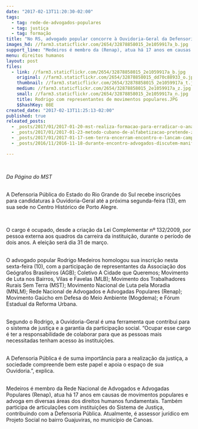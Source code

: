 ```yaml
---
date: "2017-02-13T11:20:30-02:00"
tags:
  - tag: rede-de-advogados-populares
  - tag: justiça
  - tag: formação
title: "No RS, advogado popular concorre à Ouvidoria-Geral da Defensoria Pública\n"
images_hd: //farm3.staticflickr.com/2654/32878858015_2e1059917a_b.jpg
support_line: "Medeiros é membro da (Renap), atua há 17 anos em causas de movimentos populares e advoga em diversas áreas dos direitos humanos."
menu: direitos humanos
layout: post
files:
  - link: //farm3.staticflickr.com/2654/32878858015_2e1059917a_b.jpg
    original: //farm3.staticflickr.com/2654/32878858015_dd70c88933_o.jpg
    thumbnail: //farm3.staticflickr.com/2654/32878858015_2e1059917a_t.jpg
    medium: //farm3.staticflickr.com/2654/32878858015_2e1059917a_z.jpg
    small: //farm3.staticflickr.com/2654/32878858015_2e1059917a_n.jpg
    title: Rodrigo com representantes de movimentos populares.JPG
    $$hashKey: 08E
created_date: "2017-02-13T11:25:13-02:00"
published: true
releated_posts:
  - _posts/2017/01/2017-01-20-mst-realiza-formacao-para-erradicar-o-analfabetismo-na-bahia.md
  - _posts/2017/01/2017-01-23-metodo-cubano-de-alfabetizacao-pretende-zerar-o-analfabetismo-em-11-areas-do-mst-na-bahia.md
  - _posts/2017/01/2017-01-17-sem-terra-encerram-encontro-e-lancam-campanha-para-construcao-de-centro-de-formacao.md
  - _posts/2016/11/2016-11-18-durante-encontro-advogados-discutem-manifestacoes-populares-e-formas-de-resistencia.md

---
```

<p>&nbsp;</p>

<p><em>Da P&aacute;gina do MST&nbsp;</em></p>

<p><br />
A Defensoria P&uacute;blica do Estado do Rio Grande do Sul recebe inscri&ccedil;&otilde;es para candidaturas &agrave; Ouvidoria-Geral at&eacute; a pr&oacute;xima segunda-feira (13), em sua sede no Centro Hist&oacute;rico de Porto Alegre.</p>

<p>&nbsp;</p>

<p>O cargo &eacute; ocupado, desde a cria&ccedil;&atilde;o da Lei Complementar n&ordm; 132/2009, por pessoa externa aos quadros da carreira da institui&ccedil;&atilde;o, durante o per&iacute;odo de dois anos. A elei&ccedil;&atilde;o ser&aacute; dia 31 de mar&ccedil;o.&nbsp;</p>

<p><br />
O advogado popular Rodrigo Medeiros homologou sua inscri&ccedil;&atilde;o nesta sexta-feira (10), com a participa&ccedil;&atilde;o de representantes da Associa&ccedil;&atilde;o dos Ge&oacute;grafos Brasileiros (AGB); Coletivo A Cidade que Queremos; Movimento de Luta nos Bairros, Vilas e Favelas (MLB); Movimento dos Trabalhadores Rurais Sem Terra (MST); Movimento Nacional de Luta pela Moradia (MNLM); Rede Nacional de Advogados e Advogadas Populares (Renap); Movimento Ga&uacute;cho em Defesa do Meio Ambiente (Mogdema); e F&oacute;rum Estadual da Reforma Urbana.</p>

<p><br />
Segundo o Rodrigo, a Ouvidoria-Geral &eacute; uma ferramenta que contribui para o sistema de justi&ccedil;a e a garantia da participa&ccedil;&atilde;o social. &ldquo;Ocupar esse cargo &eacute; ter a responsabilidade de colaborar para que as pessoas mais necessitadas tenham acesso &agrave;s institui&ccedil;&otilde;es.</p>

<p><br />
A Defensoria P&uacute;blica &eacute; de suma import&acirc;ncia para a realiza&ccedil;&atilde;o da justi&ccedil;a, a sociedade compreende bem este papel e apoia o espa&ccedil;o de sua Ouvidoria.&rdquo;, explica.</p>

<p><br />
Medeiros &eacute; membro da Rede Nacional de Advogados e Advogadas Populares (Renap), atua h&aacute; 17 anos em causas de movimentos populares e advoga em diversas &aacute;reas dos direitos humanos fundamentais. Tamb&eacute;m participa de articula&ccedil;&otilde;es com institui&ccedil;&otilde;es do Sistema de Justi&ccedil;a, contribuindo com a Defensoria P&uacute;blica. Atualmente, &eacute; assessor jur&iacute;dico em Projeto Social no bairro Guajuviras, no munic&iacute;pio de Canoas.</p>

<p>&nbsp;</p>

<p>&nbsp;</p>
